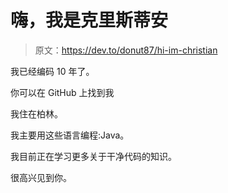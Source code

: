 # 嗨，我是克里斯蒂安

> 原文：<https://dev.to/donut87/hi-im-christian>

我已经编码 10 年了。

你可以在 GitHub 上找到我

我住在柏林。

我主要用这些语言编程:Java。

我目前正在学习更多关于干净代码的知识。

很高兴见到你。